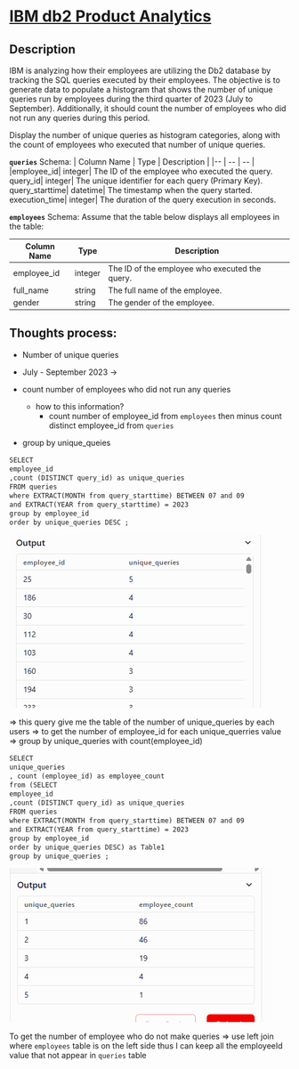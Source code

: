 # [IBM db2 Product Analytics](https://datalemur.com/questions/sql-ibm-db2-product-analytics)

## Description
IBM is analyzing how their employees are utilizing the Db2 database by tracking the SQL queries executed by their employees. The objective is to generate data to populate a histogram that shows the number of unique queries run by employees during the third quarter of 2023 (July to September). Additionally, it should count the number of employees who did not run any queries during this period.

Display the number of unique queries as histogram categories, along with the count of employees who executed that number of unique queries.

**`queries`** Schema:
| Column Name |	Type |	Description |
|-- | -- | -- |
|employee_id|	integer|	The ID of the employee who executed the query.
query_id|	integer|	The unique identifier for each query (Primary Key).
query_starttime|	datetime|	The timestamp when the query started.
execution_time|	integer|	The duration of the query execution in seconds.

**`employees`** Schema:
Assume that the table below displays all employees in the table:

|Column Name|	Type|	Description|
|-- | -- | -- |
|employee_id|	integer|	The ID of the employee who executed the query.
|full_name|	string|	The full name of the employee.
|gender|	string|	The gender of the employee.

## Thoughts process:
- Number of unique queries 
- July - September 2023 -> 
- count number of employees who did not run any queries
  - how to this information? 
    - count number of employee_id from `employees` then minus count distinct  employee_id from `queries`

- group by unique_queies 

```
SELECT
employee_id
,count (DISTINCT query_id) as unique_queries
FROM queries
where EXTRACT(MONTH from query_starttime) BETWEEN 07 and 09 
and EXTRACT(YEAR from query_starttime) = 2023
group by employee_id
order by unique_queries DESC ;
```
![alt text](image-1.png)

=> this query give me the table of the number of unique_queries by each users => to get the number of employee_id for each unique_querries value => group by unique_queries with count(employee_id)

```
SELECT 
unique_queries
, count (employee_id) as employee_count 
from (SELECT
employee_id
,count (DISTINCT query_id) as unique_queries
FROM queries
where EXTRACT(MONTH from query_starttime) BETWEEN 07 and 09 
and EXTRACT(YEAR from query_starttime) = 2023
group by employee_id
order by unique_queries DESC) as Table1 
group by unique_queries ;
```

![alt text](image-2.png)

To get the number of employee who do not make queries => use left join where `employees` table is on the left side thus I  can keep all the employeeId value that not appear in `queries` table 
